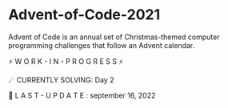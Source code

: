 # Advent-of-Code-2021
Advent of Code is an annual set of Christmas-themed computer programming challenges that follow an Advent calendar.

⚡ W O R K - I N - P R O G R E S S ⚡

☄ CURRENTLY SOLVING: Day 2

🔧 L A S T - U P D A T E : september 16, 2022 
